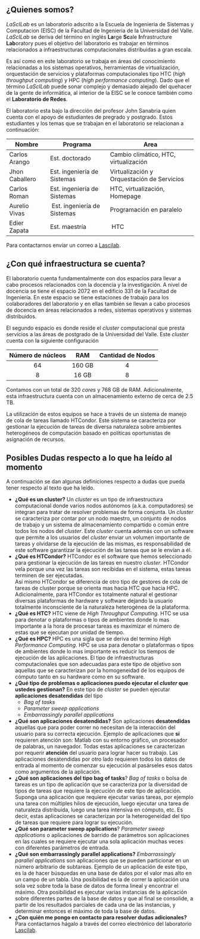 ## ¿Quienes somos?
*LaScILab* es un laboratorio adscrito a la Escuela de Ingenieria de Sistemas y Computacion (EISC) de la Facultad de Ingenieria de la Universidad del Valle. 
*LaScILab* se deriva del término en inglés **La**rge **Sc**ale **I**nfrastructure **Lab**oratory pues el objetivo del laboratorio es trabajar en términos relacionados a infraestructuras computacionales distribuidas a gran escala. 

Es así como en este laboratorio se trabaja en áreas del conocimiento relacionadas a los sistemas operativos, herramientas de virtualización, orquestación de servicios y plataformas computacionales tipo HTC (*high throughput computing*) y HPC (*high performance computing*).
Dado que el término *LaScILab* puede sonar complejo y demasiado alejado del quehacer de la gente de informática, al interior de la EISC se le conoce también como el **Laboratorio de Redes**.

El laboratorio esta bajo la dirección del profesor John Sanabria quien cuenta con el apoyo de estudiantes de pregrado y postgrado. Estos estudiantes y los temas que se trabajan en el laboratorio se relacionan a continuación:

| Nombre | Programa | Area |
|--------|----------|------|
| Carlos Arango | Est. doctorado | Cambio climático, HTC, virtualización |
| Jhon Caballero| Est. ingeniería de Sistemas | Virtualización y Orquestación de Servicios |
| Carlos Roman  | Est. ingeniería de Sistemas | HTC, virtualización, Homepage |
| Aurelio Vivas | Est. ingeniería de Sistemas | Programación en paralelo |
| Edier Zapata  | Est. maestría | HTC |

Para contactarnos enviar un correo a [Lascilab](mailto:laboratorio.redesysd@correounivalle.edu.co ).

## ¿Con qué infraestructura se cuenta?

El laboratorio cuenta fundamentalmente con dos espacios para llevar a cabo procesos relacionados con la docencia y la investigación. 
A nivel de docencia se tiene el espacio 2072 en el edificio 331 de la Facultad de Ingeniería. 
En este espacio se tiene estaciones de trabajo para los colaboradores del laboratorio y en ellas también se llevan a cabo procesos de docencia en áreas relacionados a redes, sistemas operativos y sistemas distribuidos.

El segundo espacio es donde reside el *cluster* computacional que presta servicios a las áreas de postgrado de la Universidad del Valle. 
Este *cluster* cuenta con la siguiente configuración

| Número de núcleos | RAM | Cantidad de Nodos |
|:---:|:---:|:---:|
| 64 | 160 GB | 4 |
| 8 | 16 GB | 8 |

Contamos con un total de 320 *cores* y 768 GB de RAM. Adicionalmente, esta infraestructura cuenta con un almacenamiento externo de cerca de 2.5 TB.

La utilización de estos equipos se hace a través de un sistema de manejo de cola de tareas llamado HTCondor. 
Este sistema se caracteriza por gestionar la ejecución de tareas de diversa naturaleza sobre ambientes heterogéneos de computación basado en políticas oportunistas de asignación de recursos.

## Posibles Dudas respecto a lo que ha leído al momento
A continuación se dan algunas definiciones respecto a dudas que pueda tener respecto al texto que ha leído.

* **¿Qué es un cluster?**
Un *cluster* es un tipo de infraestructura computacional donde varios nodos autónomos (a.k.a. computadores) se integran para tratar de resolver problemas de forma conjunta. 
Un *cluster* se caracteriza por contar por un nodo maestro, un conjunto de nodos de trabajo  y un sistema de almacenamiento compartido o común entre todos los nodos del *cluster*.
Este *cluster* cuenta además con un software que permite a los usuarios del *cluster* enviar un volumen importante de tareas y olvidarse de la ejecución de las mismas, es responsabilidad de este software garantizar la ejecución de las tareas que se le envían a él.
* **¿Qué es HTCondor?**
HTCondor es el software que hemos seleccionado para gestionar la ejecución de las tareas en nuestro *cluster*. 
HTCondor vela porque una vez las tareas son recibidas en el sistema, estas tareas terminen de ser ejecutadas.  
Así mismo HTCondor se diferencia de otro tipo de gestores de cola de tareas de cluster porque se orienta mas hacia HTC que hacia HPC. 
Adicionalmente, para HTCondor es totalmente natural el gestionar diversas plataformas de hardware y software dejando la usuario totalmente inconsciente de la naturaleza heterogénea de la plataforma.
* **¿Qué es HTC?**
HTC viene de *High Throughput Computing*. 
HTC se usa para denotar o plataformas o tipos de ambientes donde lo mas importante a la hora de procesar tareas es maximizar el número de estas que se ejecutan por unidad de tiempo. 
* **¿Qué es HPC?**
HPC es una sigla que se deriva del termino *High Performance Computing*. 
HPC se usa para denotar o plataformas o tipos de ambientes donde lo mas importante es reducir los tiempos de ejecución de las aplicaciones. 
El tipo de infraestructuras computacionales que son adecuadas para este tipo de objetivo son aquellas que se caracterizan por la homogeneidad de los equipos de cómputo tanto en su hardware como en su software.
* **¿Qué tipo de problemas o aplicaciones puedo ejecutar el *cluster* que ustedes gestionan?** 
En este tipo de *cluster* se pueden ejecutar **aplicaciones desatendidas** del tipo 
  * *Bag of tasks* 
  * *Parameter sweep applications* 
  * *Embarrassingly parallel applications*
* **¿Qué son aplicaciones desatendidas?**
Son aplicaciones **desatendidas** aquellas que para poder correr no necesitan de la interacción del usuario para su correcta ejecución. 
Ejemplo de aplicaciones que **si** requieren atención son: Matlab con su entorno gráfico, un procesador de palabras, un navegador. 
Todas estas aplicaciones se caracterizan por requerir **atención** del usuario para lograr hacer su trabajo.
Las aplicaciones desatendidas por otro lado requieren todos los datos de entrada al momento de comenzar su ejecución al pasárseles esos datos como argumentos de la aplicación. 
* **¿Qué son aplicaciones del tipo bag of tasks**? 
*Bag of tasks* o bolsa de tareas es un tipo de aplicación que se caracteriza por la diversidad de tipos de tareas que requiere la ejecución de este tipo de aplicación. 
Suponga una aplicación que requiere ejecutar varias tareas, por ejemplo una tarea con múltiples hilos de ejecución, luego ejecutar una tarea de naturaleza distribuida, luego una tarea intensiva en cómputo, etc. 
Es decir, estas aplicaciones se caracterizan por la heterogeneidad del tipo de tareas que requiere para lograr su ejecución.
* **¿Qué son parameter sweep applications**? 
*Parameter sweep applications* o aplicaciones de barrido de parámetros son aplicaciones en las cuales se requiere ejecutar una sola aplicación muchas veces con diferentes parámetros de entrada. 
* **¿Qué son embarrassingly parallel applications?**
*Embarrassingly parallel applications* son aplicaciones que se pueden particionar en un número arbitrario de subtareas. 
Ejemplo de un aplicación de este tipo, es la de hacer búsquedas en una base de datos por el valor mas alto en un campo de un tabla. 
Una posibilidad es la de correr la aplicación una sola vez sobre toda la base de datos de forma lineal y encontrar el máximo. 
Otra posibilidad es ejecutar varias instancias de la aplicación sobre diferentes partes de la base de datos y que al final se consolide, a partir de los resultados parciales de cada una de las instancias, y determinar entonces el máximo de toda la base de datos.
* **¿Con quién me pongo en contacto para resolver dudas adicionales?**
Para contactarnos hágalo a través del correo electrónico del laboratorio [Lascilab](mailto:laboratorio.redesysd@correounivalle.edu.co ).
